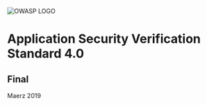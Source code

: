 #

![OWASP LOGO](../images/owasp_logo_1c_notext.png)

# Application Security Verification Standard 4.0

## Final

Maerz 2019
